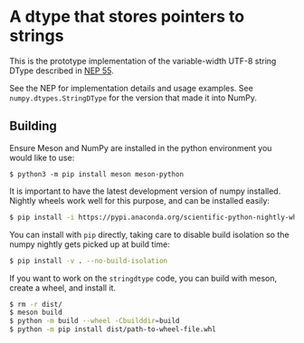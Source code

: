 # A dtype that stores pointers to strings

This is the prototype implementation of the variable-width UTF-8 string DType
described in [NEP 55](https://numpy.org/neps/nep-0055-string_dtype.html).

See the NEP for implementation details and usage examples. See
`numpy.dtypes.StringDType` for the version that made it into NumPy.

## Building

Ensure Meson and NumPy are installed in the python environment you would like to use:

```
$ python3 -m pip install meson meson-python
```

It is important to have the latest development version of numpy installed.
Nightly wheels work well for this purpose, and can be installed easily:

```bash
$ pip install -i https://pypi.anaconda.org/scientific-python-nightly-wheels/simple numpy
```

You can install with `pip` directly, taking care to disable build isolation so
the numpy nightly gets picked up at build time:

```bash
$ pip install -v . --no-build-isolation
```

If you want to work on the `stringdtype` code, you can build with meson,
create a wheel, and install it.

```bash
$ rm -r dist/
$ meson build
$ python -m build --wheel -Cbuilddir=build
$ python -m pip install dist/path-to-wheel-file.whl
```
